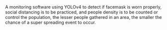 A monitoring software using YOLOv4 to detect if facemask is worn properly, social distancing is to be practiced, and people density is to be counted or control the population, the lesser people gathered in an area, the smaller the chance of a super spreading event to occur.

